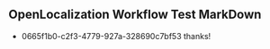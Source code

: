## OpenLocalization Workflow Test MarkDown
* 0665f1b0-c2f3-4779-927a-328690c7bf53 
thanks!<!--HONumber=Mar16_HO4-->
